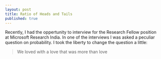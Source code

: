 ```yaml
---
layout: post
title: Ratio of Heads and Tails
published: true
---
```



Recently, I had the oppertunity to interview for the Research Fellow position at Microsoft Research India. In one of the interviews I was asked a peculiar question on probability. I took the liberty to change the question a little:

> We loved with a love that was more than love


